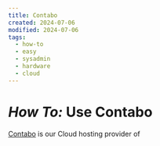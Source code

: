 ```yaml
---
title: Contabo
created: 2024-07-06
modified: 2024-07-06
tags:
  - how-to
  - easy
  - sysadmin
  - hardware
  - cloud
---
```

# *How To:* Use Contabo

[Contabo](https://contabo.com/) is our Cloud hosting provider of 